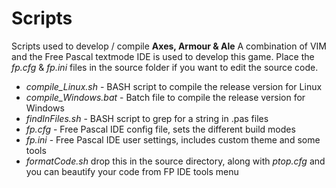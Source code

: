 # Scripts

Scripts used to develop / compile **Axes, Armour & Ale**
A combination of VIM and the Free Pascal textmode IDE is used to develop this game. Place the *fp.cfg* & *fp.ini* files in the source folder if you want to edit the source code.

  * *compile_Linux.sh* - BASH script to compile the release version for Linux 
  * *compile_Windows.bat* - Batch file to compile the release version for Windows
  * *findInFiles.sh* - BASH script to grep for a string in .pas files
  * *fp.cfg* - Free Pascal IDE config file, sets the different build modes
  * *fp.ini* - Free Pascal IDE user settings, includes custom theme and some tools
  * *formatCode.sh* drop this in the source directory, along with *ptop.cfg* and you can beautify your code from FP IDE tools menu
